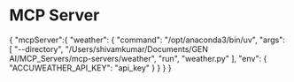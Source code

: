 # MCP Server 

{
     "mcpServer":{
        "weather": {
        "command": "/opt/anaconda3/bin/uv",
        "args": [
          "--directory",
          "/Users/shivamkumar/Documents/GEN AI/MCP_Servers/mcp-servers/weather",
          "run",
          "weather.py"
        ], "env": {
          "ACCUWEATHER_API_KEY": "api_key"
        }
      }
     }
}